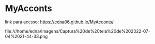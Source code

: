 # MyAcconts

link para acesso: https://edna06.github.io/MyAcconts/

file:///home/edna/Imagens/Captura%20de%20tela%20de%202022-07-04%2021-44-33.png
